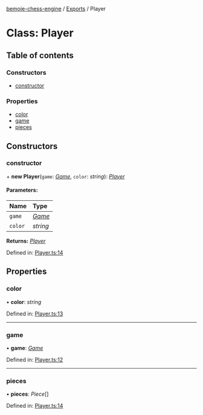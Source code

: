 [bemoje-chess-engine](../README.md) / [Exports](../modules.md) / Player

# Class: Player

## Table of contents

### Constructors

- [constructor](player.md#constructor)

### Properties

- [color](player.md#color)
- [game](player.md#game)
- [pieces](player.md#pieces)

## Constructors

### constructor

\+ **new Player**(`game`: [*Game*](game.md), `color`: *string*): [*Player*](player.md)

#### Parameters:

Name | Type |
:------ | :------ |
`game` | [*Game*](game.md) |
`color` | *string* |

**Returns:** [*Player*](player.md)

Defined in: [Player.ts:14](https://github.com/bemoje/chess/blob/255b248/src/Player.ts#L14)

## Properties

### color

• **color**: *string*

Defined in: [Player.ts:13](https://github.com/bemoje/chess/blob/255b248/src/Player.ts#L13)

___

### game

• **game**: [*Game*](game.md)

Defined in: [Player.ts:12](https://github.com/bemoje/chess/blob/255b248/src/Player.ts#L12)

___

### pieces

• **pieces**: *Piece*[]

Defined in: [Player.ts:14](https://github.com/bemoje/chess/blob/255b248/src/Player.ts#L14)
